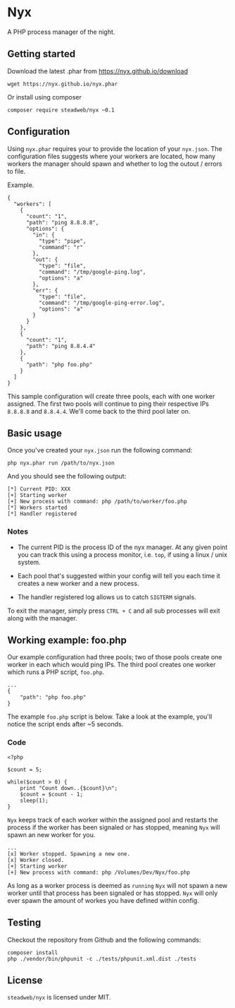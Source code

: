 # Nyx

A PHP process manager of the night.

## Getting started

Download the latest .phar from https://nyx.github.io/download

```
wget https://nyx.github.io/nyx.phar
```

Or install using composer

```
composer require steadweb/nyx ~0.1
```

## Configuration

Using `nyx.phar` requires your to provide the location of your `nyx.json`. The configuration files suggests where your workers are located, how many workers the manager should spawn and whether to log the outout / errors to file.

Example.

```
{
  "workers": [
    {
      "count": "1",
      "path": "ping 8.8.8.8",
      "options": {
        "in": {
          "type": "pipe",
          "command": "r"
        },
        "out": {
          "type": "file",
          "command": "/tmp/google-ping.log",
          "options": "a"
        },
        "err": {
          "type": "file",
          "command": "/tmp/google-ping-error.log",
          "options": "a"
        }
      }
    },
    {
      "count": "1",
      "path": "ping 8.8.4.4"
    },
    {
      "path": "php foo.php"
    }
  ]
}
```

This sample configuration will create three pools, each with one worker assigned. The first two pools will continue to ping their respective IPs `8.8.8.8` and `8.8.4.4`. We'll come back to the third pool later on.

## Basic usage

Once you've created your `nyx.json` run the following command:

`php nyx.phar run /path/to/nyx.json`

And you should see the following output:

```
[*] Current PID: XXX
[+] Starting worker
[+] New process with command: php /path/to/worker/foo.php
[*] Workers started
[*] Handler registered
```

### Notes

- The current PID is the process ID of the nyx manager. At any given point you can track this using a process monitor, i.e. `top`, if using a linux / unix system.

- Each pool that's suggested within your config will tell you each time it creates a new worker and a new process.

- The handler registered log allows us to catch `SIGTERM` signals.

To exit the manager, simply press `CTRL + C` and all sub processes will exit along with the manager.

## Working example: foo.php

Our example configuration had three pools; two of those pools create one worker in each which would ping IPs. The third pool creates one worker which runs a PHP script, `foo.php`.

```
...
{
    "path": "php foo.php"
}
```

The example `foo.php` script is below. Take a look at the example, you'll notice the script ends after ~5 seconds.

### Code
```
<?php

$count = 5;

while($count > 0) {
    print "Count down..{$count}\n";
    $count = $count - 1;
    sleep(1);
}
```

`Nyx` keeps track of each worker within the assigned pool and restarts the process if the worker has been signaled or has stopped, meaning `Nyx` will spawn an new worker for you.

```
...
[x] Worker stopped. Spawning a new one.
[x] Worker closed.
[+] Starting worker
[+] New process with command: php /Volumes/Dev/Nyx/foo.php
```

As long as a worker process is deemed as `running` `Nyx` will not spawn a new worker until that process has been signaled or has stopped. `Nyx` will only ever spawn the amount of workes you have defined within config.

## Testing

Checkout the repository from Github and the following commands:

```
composer install
php ./vendor/bin/phpunit -c ./tests/phpunit.xml.dist ./tests
```

## License

`steadweb/nyx` is licensed under MIT.